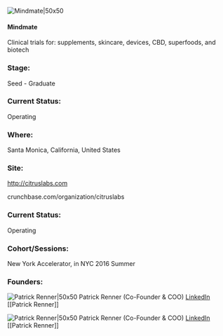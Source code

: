 

![Mindmate|50x50](http://s3.amazonaws.com/ts-accel-connect-uploads/images/image_files/59545dd8c9aec76af5000007/original/logo-new.png)

#### Mindmate
Clinical trials for: supplements, skincare, devices, CBD, superfoods, and biotech

### Stage: 
Seed - Graduate 

### Current Status: 
Operating

### Where:
Santa Monica, California, United States

### Site:
http://citruslabs.com



crunchbase.com/organization/citruslabs

### Current Status: 
Operating

### Cohort/Sessions: 
New York Accelerator, in NYC 2016 Summer

### Founders: 

![Patrick Renner|50x50](https://apimg.techstars.com/connect/images/image_files/587d49089c66a96589000001/original/_O8A3441_2.jpg) Patrick Renner (Co-Founder & COO) [LinkedIn](https://linkedin.com/in/rennerpatrick) [[Patrick Renner]]

![Patrick Renner|50x50](https://apimg.techstars.com/connect/images/image_files/587d49089c66a96589000001/original/_O8A3441_2.jpg) Patrick Renner (Co-Founder & COO) [LinkedIn](https://linkedin.com/in/rennerpatrick) [[Patrick Renner]]


